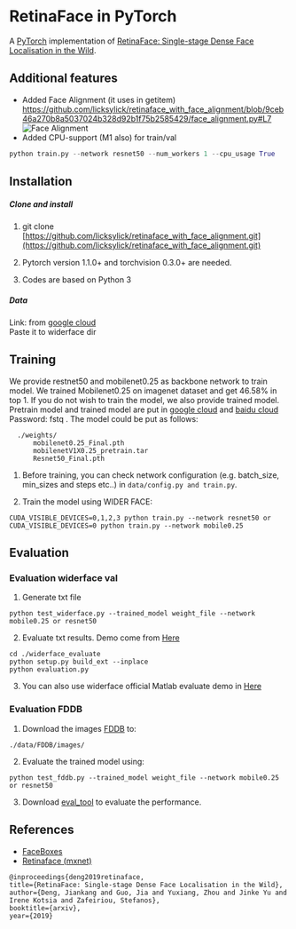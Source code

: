 # RetinaFace in PyTorch

A [PyTorch](https://pytorch.org/) implementation of [RetinaFace: Single-stage Dense Face Localisation in the Wild](https://arxiv.org/abs/1905.00641).

## Additional features
- Added Face Alignment (it uses in getitem) https://github.com/licksylick/retinaface_with_face_alignment/blob/9ceb46a270b8a5037024b328d92b1f75b2585429/face_alignment.py#L7
  ![Face Alignment](https://i.postimg.cc/s2YTV8vx/2023-10-01-22-00-34.png)
- Added CPU-support (M1 also) for train/val
```python
python train.py --network resnet50 --num_workers 1 --cpu_usage True
```
    

## Installation
##### Clone and install
1. git clone [https://github.com/licksylick/retinaface_with_face_alignment.git](https://github.com/licksylick/retinaface_with_face_alignment.git)

2. Pytorch version 1.1.0+ and torchvision 0.3.0+ are needed.

3. Codes are based on Python 3

##### Data
Link: from [google cloud](https://drive.google.com/open?id=11UGV3nbVv1x9IC--_tK3Uxf7hA6rlbsS)    
Paste it to widerface dir

## Training
We provide restnet50 and mobilenet0.25 as backbone network to train model.
We trained Mobilenet0.25 on imagenet dataset and get 46.58%  in top 1. If you do not wish to train the model, we also provide trained model. Pretrain model  and trained model are put in [google cloud](https://drive.google.com/open?id=1oZRSG0ZegbVkVwUd8wUIQx8W7yfZ_ki1) and [baidu cloud](https://pan.baidu.com/s/12h97Fy1RYuqMMIV-RpzdPg) Password: fstq . The model could be put as follows:
```Shell
  ./weights/
      mobilenet0.25_Final.pth
      mobilenetV1X0.25_pretrain.tar
      Resnet50_Final.pth
```
1. Before training, you can check network configuration (e.g. batch_size, min_sizes and steps etc..) in ``data/config.py and train.py``.

2. Train the model using WIDER FACE:
  ```Shell
  CUDA_VISIBLE_DEVICES=0,1,2,3 python train.py --network resnet50 or
  CUDA_VISIBLE_DEVICES=0 python train.py --network mobile0.25
  ```


## Evaluation
### Evaluation widerface val
1. Generate txt file
```Shell
python test_widerface.py --trained_model weight_file --network mobile0.25 or resnet50
```
2. Evaluate txt results. Demo come from [Here](https://github.com/wondervictor/WiderFace-Evaluation)
```Shell
cd ./widerface_evaluate
python setup.py build_ext --inplace
python evaluation.py
```
3. You can also use widerface official Matlab evaluate demo in [Here](http://mmlab.ie.cuhk.edu.hk/projects/WIDERFace/WiderFace_Results.html)
### Evaluation FDDB

1. Download the images [FDDB](https://drive.google.com/open?id=17t4WULUDgZgiSy5kpCax4aooyPaz3GQH) to:
```Shell
./data/FDDB/images/
```

2. Evaluate the trained model using:
```Shell
python test_fddb.py --trained_model weight_file --network mobile0.25 or resnet50
```

3. Download [eval_tool](https://bitbucket.org/marcopede/face-eval) to evaluate the performance.


## References
- [FaceBoxes](https://github.com/zisianw/FaceBoxes.PyTorch)
- [Retinaface (mxnet)](https://github.com/deepinsight/insightface/tree/master/RetinaFace)
```
@inproceedings{deng2019retinaface,
title={RetinaFace: Single-stage Dense Face Localisation in the Wild},
author={Deng, Jiankang and Guo, Jia and Yuxiang, Zhou and Jinke Yu and Irene Kotsia and Zafeiriou, Stefanos},
booktitle={arxiv},
year={2019}
```
